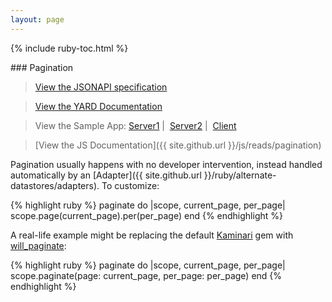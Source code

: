 ```yaml
---
layout: page
---
```


{% include ruby-toc.html %}

<div markdown="1" class="col-md-8 col-md-offset-1">
### Pagination

> [View the JSONAPI specification](http://jsonapi.org/format/#fetching-pagination)

> [View the YARD Documentation](https://jsonapi-suite.github.io/jsonapi_compliable/JsonapiCompliable/Resource.html#paginate-class_method)

> View the Sample App: [Server1](https://github.com/jsonapi-suite/employee_directory/compare/step_4_custom_sorting...step_5_pagination) \|&nbsp; [Server2](https://github.com/jsonapi-suite/employee_directory/compare/step_5_pagination...step_6_custom_pagination) \|&nbsp; [Client](https://github.com/jsonapi-suite/employee-directory-vue/compare/step_6_stats...step_7_pagination)

> [View the JS Documentation]({{ site.github.url }}/js/reads/pagination)

Pagination usually happens with no developer intervention, instead handled
automatically by an [Adapter]({{ site.github.url }}/ruby/alternate-datastores/adapters). To
customize:

{% highlight ruby %}
paginate do |scope, current_page, per_page|
  scope.page(current_page).per(per_page)
end
{% endhighlight %}

A real-life example might be replacing the default [Kaminari](https://github.com/kaminari/kaminari) gem with [will_paginate](https://github.com/mislav/will_paginate):

{% highlight ruby %}
paginate do |scope, current_page, per_page|
  scope.paginate(page: current_page, per_page: per_page)
end
{% endhighlight %}
